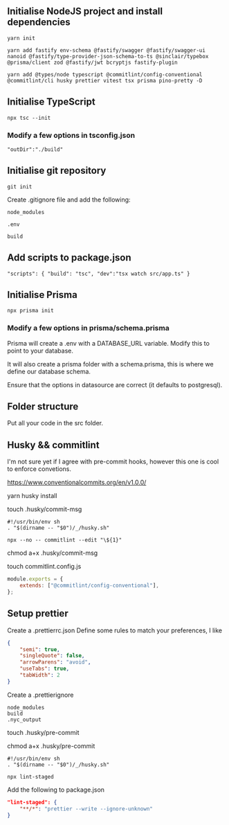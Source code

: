 ## Initialise NodeJS project and install dependencies

```
yarn init

yarn add fastify env-schema @fastify/swagger @fastify/swagger-ui nanoid @fastify/type-provider-json-schema-to-ts @sinclair/typebox @prisma/client zod @fastify/jwt bcryptjs fastify-plugin

yarn add @types/node typescript @commitlint/config-conventional @commitlint/cli husky prettier vitest tsx prisma pino-pretty -D
```

## Initialise TypeScript

```
npx tsc --init
```

### Modify a few options in tsconfig.json

`"outDir":"./build"`

## Initialise git repository

```
git init
```

Create .gitignore file and add the following:

`node_modules`

`.env`

`build`

## Add scripts to package.json

`"scripts": { "build": "tsc", "dev":"tsx watch src/app.ts" }`

## Initialise Prisma

```
npx prisma init
```

### Modify a few options in prisma/schema.prisma

Prisma will create a .env with a DATABASE_URL variable. Modify this to point to your database.

It will also create a prisma folder with a schema.prisma, this is where we define our database schema.

Ensure that the options in datasource are correct (it defaults to postgresql).

## Folder structure

Put all your code in the src folder.

## Husky && commitlint

I'm not sure yet if I agree with pre-commit hooks, however this one is cool to enforce convetions.

https://www.conventionalcommits.org/en/v1.0.0/

yarn husky install

touch .husky/commit-msg

```shell
#!/usr/bin/env sh
. "$(dirname -- "$0")/_/husky.sh"

npx --no -- commitlint --edit "\${1}"
```

chmod a+x .husky/commit-msg

touch commitlint.config.js

```js
module.exports = {
	extends: ["@commitlint/config-conventional"],
};
```

## Setup prettier

Create a .prettierrc.json
Define some rules to match your preferences, I like

```json
{
	"semi": true,
	"singleQuote": false,
	"arrowParens": "avoid",
	"useTabs": true,
	"tabWidth": 2
}
```

Create a .prettierignore

```shell
node_modules
build
.nyc_output
```

touch .husky/pre-commit

chmod a+x .husky/pre-commit

```
#!/usr/bin/env sh
. "$(dirname -- "$0")/_/husky.sh"

npx lint-staged
```

Add the following to package.json

```json
"lint-staged": {
	"**/*": "prettier --write --ignore-unknown"
}
```
